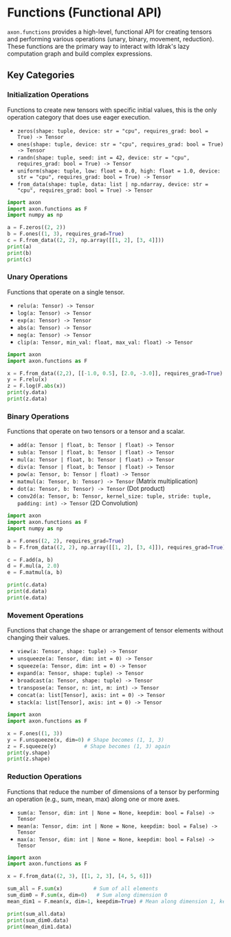 # Functions (Functional API)

`axon.functions` provides a high-level, functional API for creating tensors and performing various operations (unary, binary, movement, reduction). These functions are the primary way to interact with Idrak's lazy computation graph and build complex expressions.

## Key Categories

### Initialization Operations

Functions to create new tensors with specific initial values, this is the only operation category that does use eager execution.

*   `zeros(shape: tuple, device: str = "cpu", requires_grad: bool = True) -> Tensor`
*   `ones(shape: tuple, device: str = "cpu", requires_grad: bool = True) -> Tensor`
*   `randn(shape: tuple, seed: int = 42, device: str = "cpu", requires_grad: bool = True) -> Tensor`
*   `uniform(shape: tuple, low: float = 0.0, high: float = 1.0, device: str = "cpu", requires_grad: bool = True) -> Tensor`
*   `from_data(shape: tuple, data: list | np.ndarray, device: str = "cpu", requires_grad: bool = True) -> Tensor`

```python
import axon
import axon.functions as F
import numpy as np

a = F.zeros((2, 2))
b = F.ones((1, 3), requires_grad=True)
c = F.from_data((2, 2), np.array([[1, 2], [3, 4]]))
print(a)
print(b)
print(c)
```

### Unary Operations

Functions that operate on a single tensor.

*   `relu(a: Tensor) -> Tensor`
*   `log(a: Tensor) -> Tensor`
*   `exp(a: Tensor) -> Tensor`
*   `abs(a: Tensor) -> Tensor`
*   `neg(a: Tensor) -> Tensor`
*   `clip(a: Tensor, min_val: float, max_val: float) -> Tensor`

```python
import axon
import axon.functions as F

x = F.from_data((2,2), [[-1.0, 0.5], [2.0, -3.0]], requires_grad=True)
y = F.relu(x)
z = F.log(F.abs(x))
print(y.data)
print(z.data)
```

### Binary Operations

Functions that operate on two tensors or a tensor and a scalar.

*   `add(a: Tensor | float, b: Tensor | float) -> Tensor`
*   `sub(a: Tensor | float, b: Tensor | float) -> Tensor`
*   `mul(a: Tensor | float, b: Tensor | float) -> Tensor`
*   `div(a: Tensor | float, b: Tensor | float) -> Tensor`
*   `pow(a: Tensor, b: Tensor | float) -> Tensor`
*   `matmul(a: Tensor, b: Tensor) -> Tensor` (Matrix multiplication)
*   `dot(a: Tensor, b: Tensor) -> Tensor` (Dot product)
*   `conv2d(a: Tensor, b: Tensor, kernel_size: tuple, stride: tuple, padding: int) -> Tensor` (2D Convolution)

```python
import axon
import axon.functions as F
import numpy as np

a = F.ones((2, 2), requires_grad=True)
b = F.from_data((2, 2), np.array([[1, 2], [3, 4]]), requires_grad=True)

c = F.add(a, b)
d = F.mul(a, 2.0)
e = F.matmul(a, b)

print(c.data)
print(d.data)
print(e.data)
```

### Movement Operations

Functions that change the shape or arrangement of tensor elements without changing their values.

*   `view(a: Tensor, shape: tuple) -> Tensor`
*   `unsqueeze(a: Tensor, dim: int = 0) -> Tensor`
*   `squeeze(a: Tensor, dim: int = 0) -> Tensor`
*   `expand(a: Tensor, shape: tuple) -> Tensor`
*   `broadcast(a: Tensor, shape: tuple) -> Tensor`
*   `transpose(a: Tensor, n: int, m: int) -> Tensor`
*   `concat(a: list[Tensor], axis: int = 0) -> Tensor`
*   `stack(a: list[Tensor], axis: int = 0) -> Tensor`

```python
import axon
import axon.functions as F

x = F.ones((1, 3))
y = F.unsqueeze(x, dim=0) # Shape becomes (1, 1, 3)
z = F.squeeze(y)         # Shape becomes (1, 3) again
print(y.shape)
print(z.shape)
```

### Reduction Operations

Functions that reduce the number of dimensions of a tensor by performing an operation (e.g., sum, mean, max) along one or more axes.

*   `sum(a: Tensor, dim: int | None = None, keepdim: bool = False) -> Tensor`
*   `mean(a: Tensor, dim: int | None = None, keepdim: bool = False) -> Tensor`
*   `max(a: Tensor, dim: int | None = None, keepdim: bool = False) -> Tensor`

```python
import axon
import axon.functions as F

x = F.from_data((2, 3), [[1, 2, 3], [4, 5, 6]])

sum_all = F.sum(x)          # Sum of all elements
sum_dim0 = F.sum(x, dim=0)   # Sum along dimension 0
mean_dim1 = F.mean(x, dim=1, keepdim=True) # Mean along dimension 1, keep dimension

print(sum_all.data)
print(sum_dim0.data)
print(mean_dim1.data)
```

